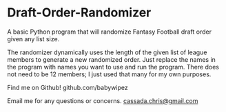 # Draft-Order-Randomizer
A basic Python program that will randomize Fantasy Football draft order given any list size.

The randomizer dynamically uses the length of the given list of league members
to generate a new randomized order. Just replace the names in the program with
names you want to use and run the program. There does not need to be 12 members; 
I just used that many for my own purposes.

Find me on Github!
github.com/babywipez

Email me for any questions or concerns.
cassada.chris@gmail.com
